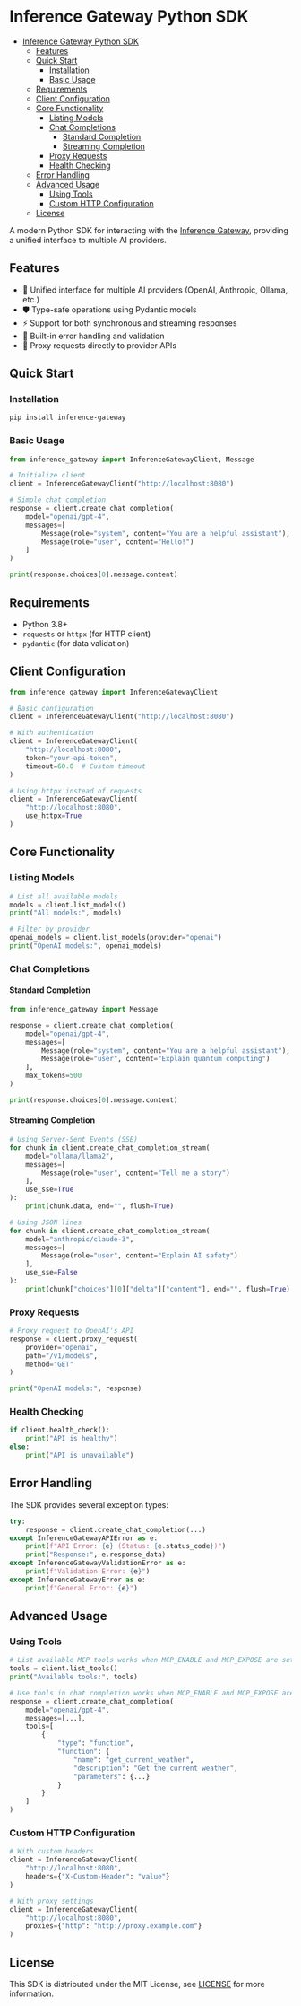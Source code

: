 # Inference Gateway Python SDK

- [Inference Gateway Python SDK](#inference-gateway-python-sdk)
  - [Features](#features)
  - [Quick Start](#quick-start)
    - [Installation](#installation)
    - [Basic Usage](#basic-usage)
  - [Requirements](#requirements)
  - [Client Configuration](#client-configuration)
  - [Core Functionality](#core-functionality)
    - [Listing Models](#listing-models)
    - [Chat Completions](#chat-completions)
      - [Standard Completion](#standard-completion)
      - [Streaming Completion](#streaming-completion)
    - [Proxy Requests](#proxy-requests)
    - [Health Checking](#health-checking)
  - [Error Handling](#error-handling)
  - [Advanced Usage](#advanced-usage)
    - [Using Tools](#using-tools)
    - [Custom HTTP Configuration](#custom-http-configuration)
  - [License](#license)

A modern Python SDK for interacting with the [Inference Gateway](https://github.com/edenreich/inference-gateway), providing a unified interface to multiple AI providers.

## Features

- 🔗 Unified interface for multiple AI providers (OpenAI, Anthropic, Ollama, etc.)
- 🛡️ Type-safe operations using Pydantic models
- ⚡ Support for both synchronous and streaming responses
- 🚨 Built-in error handling and validation
- 🔄 Proxy requests directly to provider APIs

## Quick Start

### Installation

```sh
pip install inference-gateway
```

### Basic Usage

```python
from inference_gateway import InferenceGatewayClient, Message

# Initialize client
client = InferenceGatewayClient("http://localhost:8080")

# Simple chat completion
response = client.create_chat_completion(
    model="openai/gpt-4",
    messages=[
        Message(role="system", content="You are a helpful assistant"),
        Message(role="user", content="Hello!")
    ]
)

print(response.choices[0].message.content)
```

## Requirements

- Python 3.8+
- `requests` or `httpx` (for HTTP client)
- `pydantic` (for data validation)

## Client Configuration

```python
from inference_gateway import InferenceGatewayClient

# Basic configuration
client = InferenceGatewayClient("http://localhost:8080")

# With authentication
client = InferenceGatewayClient(
    "http://localhost:8080",
    token="your-api-token",
    timeout=60.0  # Custom timeout
)

# Using httpx instead of requests
client = InferenceGatewayClient(
    "http://localhost:8080",
    use_httpx=True
)
```

## Core Functionality

### Listing Models

```python
# List all available models
models = client.list_models()
print("All models:", models)

# Filter by provider
openai_models = client.list_models(provider="openai")
print("OpenAI models:", openai_models)
```

### Chat Completions

#### Standard Completion

```python
from inference_gateway import Message

response = client.create_chat_completion(
    model="openai/gpt-4",
    messages=[
        Message(role="system", content="You are a helpful assistant"),
        Message(role="user", content="Explain quantum computing")
    ],
    max_tokens=500
)

print(response.choices[0].message.content)
```

#### Streaming Completion

```python
# Using Server-Sent Events (SSE)
for chunk in client.create_chat_completion_stream(
    model="ollama/llama2",
    messages=[
        Message(role="user", content="Tell me a story")
    ],
    use_sse=True
):
    print(chunk.data, end="", flush=True)

# Using JSON lines
for chunk in client.create_chat_completion_stream(
    model="anthropic/claude-3",
    messages=[
        Message(role="user", content="Explain AI safety")
    ],
    use_sse=False
):
    print(chunk["choices"][0]["delta"]["content"], end="", flush=True)
```

### Proxy Requests

```python
# Proxy request to OpenAI's API
response = client.proxy_request(
    provider="openai",
    path="/v1/models",
    method="GET"
)

print("OpenAI models:", response)
```

### Health Checking

```python
if client.health_check():
    print("API is healthy")
else:
    print("API is unavailable")
```

## Error Handling

The SDK provides several exception types:

```python
try:
    response = client.create_chat_completion(...)
except InferenceGatewayAPIError as e:
    print(f"API Error: {e} (Status: {e.status_code})")
    print("Response:", e.response_data)
except InferenceGatewayValidationError as e:
    print(f"Validation Error: {e}")
except InferenceGatewayError as e:
    print(f"General Error: {e}")
```

## Advanced Usage

### Using Tools

```python
# List available MCP tools works when MCP_ENABLE and MCP_EXPOSE are set on the gateway
tools = client.list_tools()
print("Available tools:", tools)

# Use tools in chat completion works when MCP_ENABLE and MCP_EXPOSE are set to false on the gateway
response = client.create_chat_completion(
    model="openai/gpt-4",
    messages=[...],
    tools=[
        {
            "type": "function",
            "function": {
                "name": "get_current_weather",
                "description": "Get the current weather",
                "parameters": {...}
            }
        }
    ]
)
```

### Custom HTTP Configuration

```python
# With custom headers
client = InferenceGatewayClient(
    "http://localhost:8080",
    headers={"X-Custom-Header": "value"}
)

# With proxy settings
client = InferenceGatewayClient(
    "http://localhost:8080",
    proxies={"http": "http://proxy.example.com"}
)
```

## License

This SDK is distributed under the MIT License, see [LICENSE](LICENSE) for more information.
